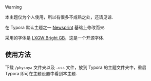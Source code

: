 > [!WARNING]
>
> 本主题仅为个人使用，所以有很多不成熟之处，还请见谅.

在 Typora 默认主题之一 [Newsprint](https://theme.typoraio.cn/theme/Newsprint/) 基础上修改而来.

采用的字体是 [LXGW Bright GB](https://github.com/lxgw/LxgwBright)，这是一个开源字体.

## 使用方法

下载 ``/physnya`` 文件夹以及 ``.css`` 文件，放到 Typora 的主题文件夹中，重启 Typora 即可在主题设置中看到本主题.